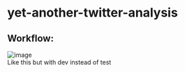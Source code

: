# yet-another-twitter-analysis  
## Workflow:  
![image](https://github.com/user-attachments/assets/e7a45cfe-f08f-475a-aaa2-21a3b5fcf5e3)  
Like this but with dev instead of test
